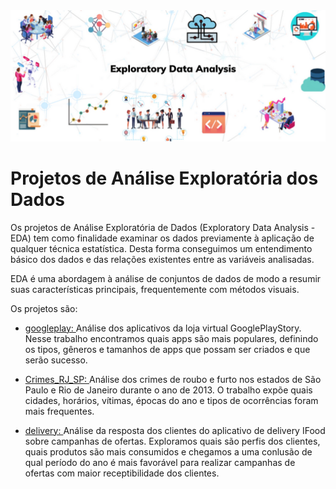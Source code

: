 <img src="banner1.jpg"/>

# Projetos de Análise Exploratória dos Dados

Os projetos de Análise Exploratória de Dados (Exploratory Data Analysis - EDA) tem como finalidade examinar os dados previamente à aplicação de qualquer técnica estatística. Desta forma conseguimos um entendimento básico dos dados e das relações existentes entre as variáveis analisadas.

EDA é uma abordagem à análise de conjuntos de dados de modo a resumir suas características principais, frequentemente com métodos visuais.

Os projetos são:

* <a href="https://github.com/MichelinJV/Analises-Exploratorias/blob/master/googleplay.ipynb" >googleplay: </a> Análise dos aplicativos da loja virtual GooglePlayStory. 
Nesse trabalho encontramos quais apps são mais populares, definindo os tipos, gêneros e tamanhos de apps que possam ser criados e que serão sucesso.

* <a href="https://github.com/MichelinJV/Analises-Exploratorias/blob/master/Crimes_RJ_SP.ipynb" >Crimes_RJ_SP: </a>
Análise dos crimes de roubo e furto nos estados de São Paulo e Rio de Janeiro durante o ano de 2013.
O trabalho expõe quais cidades, horários, vítimas, épocas do ano e tipos de ocorrências foram mais frequentes.

* <a href="https://github.com/MichelinJV/Analises-Exploratorias/blob/master/delivery.ipynb">delivery: </a>
Análise da resposta dos clientes do aplicativo de delivery IFood sobre campanhas de ofertas. 
Exploramos quais são perfis dos clientes, quais produtos são mais consumidos e chegamos a uma conlusão de qual período do ano é mais favorável para realizar campanhas de ofertas com maior receptibilidade dos clientes.
